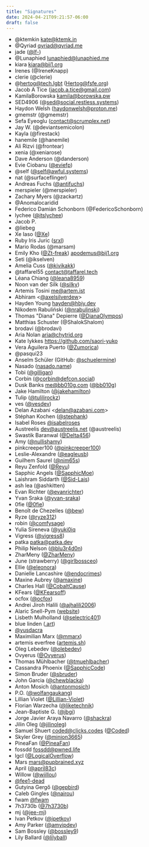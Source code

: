 ```yaml
---
title: "Signatures"
date: 2024-04-21T09:21:57-06:00
draft: false
---
```


- @ktemkin <kate@ktemk.in>
- @Qyriad <qyriad@qyriad.me>
- jade ([@lf-](https://github.com/lf-))
- @Lunaphied <lunaphied@lunaphied.me>
- kiara <kiara@bij1.org>
- Irenes (@IreneKnapp)
- clerie (@clerie)
- @hertog@tech.lgbt (Hertog@fsfe.org)
- Jacob A Tice (jacob.a.tice@gmail.com)
- KamilaBorowska <kamila@borowska.pw>
- SED4906 (@sed@social.restless.systems)
- Haydon Welsh (haydonwelsh@proton.me)
- gmemstr (@gmemstr)
- Sefa Eyeoglu (contact@scrumplex.net)
- Jay W. (@deviantsemicolon)
- Kayla (@firestack)
- hanemile (@hanemile)
- Ali Rizvi (@frontear)
- xenia (@xeniarose)
- Dave Anderson (@danderson)
- Evie Ciobanu ([@eviefp](https://github.com/eviefp))
- @self ([@self@awful.systems](https://awful.systems/))
- nat (@surfaceflinger)
- Andreas Fuchs ([@antifuchs](https://github.com/antifuchs))
- merspieler (@merspieler)
- Zachary Myers (@zackartz)
- @Anomalocaridid
- Federico Damián Schonborn (@FedericoSchonborn)
- lychee ([@itslychee](https://github.com/itslychee))
- Jacob P.
- @liebeg
- Xe Iaso ([@Xe](https://github.com/Xe))
- Ruby Iris Juric ([srxl](https://srxl.me))
- Mario Rodas (@marsam)
- Emily Kho ([@Zt-freak](https://github.com/Zt-freak)) <apodemus@bij1.org>
- Seti (@ikselven)
- Amelia Cuss ([@kivikakk](https://github.com/kivikakk))
- @taffarel55 <contact@taffarel.tech>
- Léana Chiang ([@leana8959](https://github.com/leana8959))
- Noon van der Silk ([@silky](https://github.com/silky))
- Artemis Tosini <me@artem.ist>
- Abhiram <[@axelsilverdew](https://github.com/axelsilverdew)>
- Hayden Young <hayden@hbjy.dev>
- Nikodem Rabuliński ([@nrabulinski](https://github.com/nrabulinski))
- Thomas "Diana" Depierre ([@DianaOlympos](https://github.com/DianaOlympos))
- Matthias Schuster (@ShalokShalom)
- brodavi (@brodavi)
- Aria Nolan <aria@chytrid.org>
- Kate Iykkes <https://github.com/saori-yuko>
- Vera Aguilera Puerto ([@Zumorica](https://github.com/Zumorica))
- @pasqui23
- Anselm Schüler (GitHub: [@schuelermine](https://github.com/schuelermine))
- Nasado ([nasado.name](https://nasado.name))
- Tobi ([@gilligan](https://github.com/gilligan))
- Corbin (@corbin@defcon.social)
- Dusk Banks <me@bb010g.com> ([@bb010g](https://github.com/bb010g))
- Jake Hamilton ([@jakehamilton](https://github.com/jakehamilton))
- Tulip ([@tulilirockz](https://github.com/tulilirockz))
- ves ([@vesdev](https://github.com/vesdev))
- Delan Azabani &lt;delan@azabani.com>
- Stéphan Kochen ([@stephank](https://github.com/stephank))
- Isabel Roses [@isabelroses](https://github.com/isabelroses)
- Austreelis <dev@austreelis.net> (@austreelis)
- Swastik Baranwal ([@Delta456](https://github.com/Delta456))
- Amy ([@nullishamy](https://github.com/nullishamy/))
- pinkcreeper100 ([@pinkcreeper100](https://github.com/pinkcreeper100))
- Leslie-Alexandre ([@eagleusb](https://github.com/eagleusb))
- Guilhem Saurel ([@nim65s](https://github.com/nim65s/))
- Reyu Zenfold ([@Reyu](https://github.com/Reyu))
- Sapphic Angels ([@SapphicMoe](https://github.com/SapphicMoe))
- Laishram Siddarth ([@Sid-Lais](https://github.com/Sid-Lais))
- ash lea (@ashkitten)
- Evan Richter ([@evanrichter](https://github.com/evanrichter))
- Yvan Sraka ([@yvan-sraka](https://github.com/yvan-sraka))
- 0fie ([@0fie](https://github.com/0fie))
- Benoît de Chezelles ([@bew](https://github.com/bew))
- Ryze ([@ryze312](https://github.com/ryze312))
- robin ([@comfysage](https://github.com/comfysage))
- Yulia Sireneva ([@yuki0iq](https://github.com/yuki0iq)
- Vigress ([@vigress8](https://github.com/vigress8))
- patka <patka@patka.dev>
- Philip Nelson ([@blu3r4d0n](https://shutdown.network/links.html))
- ZharMeny ([@ZharMeny](https://github.com/ZharMeny))
- June (strawberry) ([@girlbossceo](https://girlboss.ceo))
- Ellie ([@eleonora](https://eleonora.gay))
- Danielle Lancashire ([@endocrimes](https://github.com/endocrimes))
- Maxine Aubrey ([@amaxine](https://github.com/amaxine))
- Charles Hall ([@CobaltCause](https://github.com/CobaltCause))
- KFears ([@KFearsoff](https://github.com/KFearsoff))
- ocfox ([@ocfox](https://github.com/ocfox))
- Andrei Jiroh Halili ([@ajhalili2006](https://wiki.recaptime.dev/profile/ajhalili2006))
- Alaric Snell-Pym ([website](https://www.snell-pym.org.uk/alaric/))
- Lisbeth Mulholland ([@selectric401](https://github.com/selectric401))
- blue linden ([.art](https://bluelinden.art))
- [@yusdacra](https://github.com/yusdacra)
- Maximilian Marx ([@mmarx](https://github.com/mmarx))
- artemis everfree ([artemis.sh](https://artemis.sh/))
- Oleg Lebedev ([@olebedev](https://github.com/olebedev))
- Ovyerus ([@Ovyerus](https://github.com/Ovyerus))
- Thomas Mühlbacher ([@tmuehlbacher](https://github.com/tmuehlbacher))
- Cassandra Phoenix ([@SapphicCode](https://github.com/SapphicCode))
- Simon Bruder ([@sbruder](https://sbruder.de))
- John Garcia ([@chewblacka](https://github.com/chewblacka))
- Anton Mosich ([@antonmosich](https://github.com/antonmosich))
- P.O. ([@wolfangaukang](https://github.com/wolfangaukang))
- Lillian Violet ([@Lillian-Violet](https://github.com/Lillian-Violet))
- Florian Warzecha ([@liketechnik](https://github.com/liketechnik))
- Jean-Baptiste G. ([@jbgi](https://github.com/jbgi))
- Jorge Javier Araya Navarro ([@shackra](https://github.com/shackra))
- Jilin Oleg ([@jilinoleg](https://codeberg.org/jilinoleg))
- Samuel Shuert <coded@clicks.codes> ([@Coded](https://git.clicks.codes/admin/repos/q/filter:Coded))
- Skyler Grey ([@minion3665](https://a.starrysky.fyi))
- PineaFan ([@PineaFan](https://pinea.dev))
- fossdd <fossdd@pwned.life>
- lgcl ([@LogicalOverflow](https://github.com/LogicalOverflow))
- Mars <mars@pupbrained.xyz>
- April ([@april83c](https://github.com/april83c))
- Willow ([@wiillou](https://github.com/wiillou))
- [@fee1-dead](https://github.com/fee1-dead)
- Gutyina Gergő ([@gepbird](https://github.com/gepbird))
- Caleb Gingles ([@nairou](https://github.com/nairou))
- fwam [@fwam](https://github.com/fwam)
- 7h3730b ([@7h3730b](https://github.com/7h3730b))
- mj ([@jee-mj](https://github.com/jee-mj/))
- Ivan Petkov ([@ipetkov](https://github.com/ipetkov))
- Amy Parker ([@amyipdev](https://github.com/amyipdev))
- Sam Bossley ([@bossley9](https://github.com/bossley9))
- Lily Ballard ([@lilyball](https://github.com/lilyball))
<!-- Insert your signature above here, using the format above.>

... and at least a dozen others who concur with this document, but are unable to sign for safety reasons.
